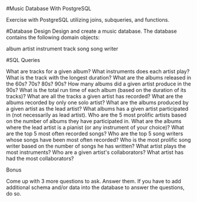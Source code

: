 #Music Database With PostgreSQL

Exercise with PostgreSQL utilizing joins, subqueries, and functions.

#Database Design
Design and create a music database. The database contains the following domain objects:

album
artist
instrument
track
song
song writer

#SQL Queries

What are tracks for a given album?
What instruments does each artist play?
What is the track with the longest duration?
What are the albums released in the 60s? 70s? 80s? 90s?
How many albums did a given artist produce in the 90s?
What is the total run time of each album (based on the duration of its tracks)?
What are all the tracks a given artist has recorded?
What are the albums recorded by only one solo artist?
What are the albums produced by a given artist as the lead artist?
What albums has a given artist participated in (not necessarily as lead artist).
Who are the 5 most prolific artists based on the number of albums they have participated in.
What are the albums where the lead artist is a pianist (or any instrument of your choice)?
What are the top 5 most often recorded songs?
Who are the top 5 song writers whose songs have been most often recorded?
Who is the most prolific song writer based on the number of songs he has written?
What artist plays the most instruments?
Who are a given artist's collaborators?
What artist has had the most collaborators?

Bonus

Come up with 3 more questions to ask.
Answer them.
If you have to add additional schema and/or data into the database to answer the questions, do so.
